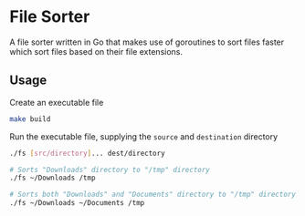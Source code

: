 # File Sorter

A file sorter written in Go that makes use 
of goroutines to sort files faster which sort
files based on their file extensions.

## Usage

Create an executable file

```bash
make build
```

Run the executable file, supplying the `source` and `destination` directory

```bash
./fs [src/directory]... dest/directory
```

```bash
# Sorts "Downloads" directory to "/tmp" directory
./fs ~/Downloads /tmp

# Sorts both "Downloads" and "Documents" directory to "/tmp" directory
./fs ~/Downloads ~/Documents /tmp
```
